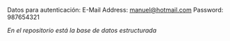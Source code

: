 Datos para autenticación:
E-Mail Address: manuel@hotmail.com
Password: 987654321<br>

*En el repositorio está la base de datos estructurada*